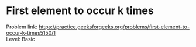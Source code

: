 # First element to occur k times
Problem link: https://practice.geeksforgeeks.org/problems/first-element-to-occur-k-times5150/1 <br>
Level: Basic